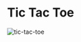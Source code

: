 # Tic Tac Toe

![tic-tac-toe](https://github.com/emapeire/tic-tac-toe/assets/63935846/6b11fd1b-d613-41c5-bc4d-bdea01d7ab0c)
